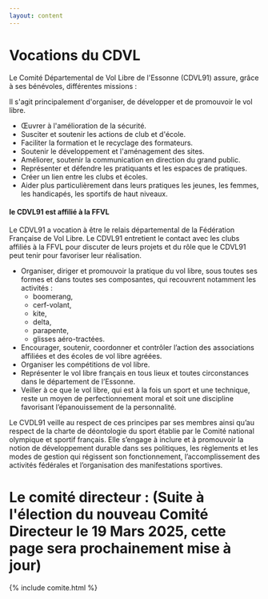 ```yaml
---
layout: content
---
```

# Vocations du CDVL

Le Comité Départemental de Vol Libre de l'Essonne (CDVL91) assure, grâce à ses bénévoles, différentes missions :

Il s'agit principalement d'organiser, de développer et de promouvoir le vol libre.

* Œuvrer à l'amélioration de la sécurité.
* Susciter et soutenir les actions de club et d'école.
* Faciliter la formation et le recyclage des formateurs.
* Soutenir le développement et l'aménagement des sites.
* Améliorer, soutenir la communication en direction du grand public.
* Représenter et défendre les pratiquants et les espaces de pratiques.
* Créer un lien entre les clubs et écoles.
* Aider plus particulièrement dans leurs pratiques les jeunes, les femmes, les handicapés, les sportifs de haut niveaux.

#### le CDVL91 est affilié à la FFVL

Le CDVL91 a vocation à être le relais départemental de la Fédération
Française de Vol Libre. Le CDVL91 entretient le contact avec les clubs affiliés à la FFVL pour discuter de leurs projets
et du rôle que le CDVL91 peut tenir pour favoriser leur réalisation.

* Organiser, diriger et promouvoir la pratique du vol libre, sous toutes ses formes et dans toutes ses composantes,
  qui recouvrent notamment les activités :
  - boomerang,
  - cerf-volant,
  - kite,
  - delta,
  - parapente,
  - glisses aéro-tractées.
* Encourager, soutenir, coordonner et contrôler l’action des associations affiliées et des écoles de vol libre agréées.
* Organiser les compétitions de vol libre.
* Représenter le vol libre français en tous lieux et toutes circonstances dans le département de l’Essonne.
* Veiller à ce que le vol libre, qui est à la fois un sport et une technique, reste un moyen de perfectionnement moral
  et soit une discipline favorisant l’épanouissement de la personnalité.

Le CVDL91 veille au respect de ces principes par ses membres ainsi qu’au respect de la charte de déontologie du sport
établie par le Comité national olympique et sportif français. Elle s’engage à inclure et à promouvoir la notion de
développement durable dans ses politiques, les règlements et les modes de gestion qui régissent son fonctionnement,
l’accomplissement des activités fédérales et l’organisation des manifestations sportives.

# Le comité directeur : (Suite à l'élection du nouveau Comité Directeur le 19 Mars 2025, cette page sera prochainement mise à jour)

{% include comite.html %}
